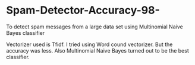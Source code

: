 # Spam-Detector-Accuracy-98-
To detect spam messages from a large data set using Multinomial Naive Bayes classifier

Vectorizer used is Tfidf. I tried using Word cound vectorizer. But the accuracy was less. 
Also Multinomial Naive Bayes turned out to be the best classifier. 
